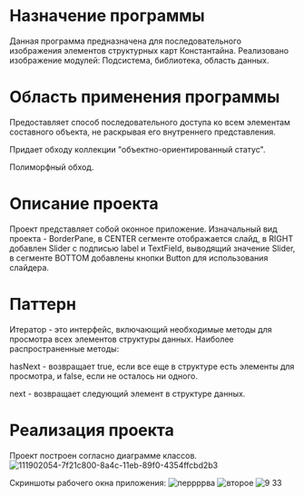 # Назначение программы

Данная программа предназначена для последовательного изображения элементов структурных карт Константайна. Реализовано изображение модулей: Подсистема, библиотека, область данных.

# Область применения программы

Предоставляет способ последовательного доступа ко всем элементам составного объекта, не раскрывая его внутреннего представления.

Придает обходу коллекции "объектно-ориентированный статус".

Полиморфный обход.

# Описание проекта

Проект представляет собой оконное приложение. Изначальный вид проекта - BorderPane, в CENTER сегменте отображается слайд, в RIGHT добавлен Slider с подписью label и TextField, выводящий значение Slider, в сегменте BOTTOM добавлены кнопки Button для использования слайдера.

# Паттерн

Итератор - это интерфейс, включающий необходимые методы для просмотра всех элементов структуры данных. Наиболее распространенные методы:

hasNext - возвращает true, если все еще в структуре есть элементы для просмотра, и false, если не осталось ни одного.

next - возвращает следующий элемент в структуре данных.

# Реализация проекта
Проект построен согласно диаграмме классов.
![111902054-7f21c800-8a4c-11eb-89f0-4354ffcbd2b3](https://user-images.githubusercontent.com/80450495/111903813-070bd000-8a55-11eb-9ac0-0642b282b515.png)

 Скриншоты рабочего окна приложения:
![перрррва](https://user-images.githubusercontent.com/80450495/111903832-1854dc80-8a55-11eb-83f6-aa5802f34607.jpg)
![второе](https://user-images.githubusercontent.com/80450495/111903880-37ec0500-8a55-11eb-82a5-c4b539e35fb9.jpg)
![9 33](https://user-images.githubusercontent.com/80450495/111903917-64a01c80-8a55-11eb-9bc6-fff510876f6c.jpg)

 
 
